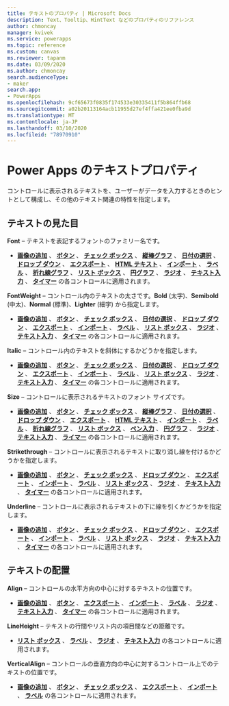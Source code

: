 ```yaml
---
title: テキストのプロパティ | Microsoft Docs
description: Text、Tooltip、HintText などのプロパティのリファレンス
author: chmoncay
manager: kvivek
ms.service: powerapps
ms.topic: reference
ms.custom: canvas
ms.reviewer: tapanm
ms.date: 03/09/2020
ms.author: chmoncay
search.audienceType:
- maker
search.app:
- PowerApps
ms.openlocfilehash: 9cf65673f0835f174533e30335411f5b864ffb68
ms.sourcegitcommit: a02b20113164acb11955d27ef4ffa421ee0fba9d
ms.translationtype: MT
ms.contentlocale: ja-JP
ms.lasthandoff: 03/10/2020
ms.locfileid: "78970910"
---
```

# <a name="text-properties-in-power-apps"></a>Power Apps のテキストプロパティ
コントロールに表示されるテキストを、ユーザーがデータを入力するときのヒントとして構成し、その他のテキスト関連の特性を指定します。

## <a name="text-appearance"></a>テキストの見た目
**Font** – テキストを表記するフォントのファミリー名です。

* **[画像の追加](control-add-picture.md)** 、 **[ボタン](control-button.md)** 、 **[チェック ボックス](control-check-box.md)** 、 **[縦棒グラフ](control-column-line-chart.md)** 、 **[日付の選択](control-date-picker.md)** 、 **[ドロップ ダウン](control-drop-down.md)** 、 **[エクスポート](control-export-import.md)** 、 **[HTML テキスト](control-html-text.md)** 、 **[インポート](control-export-import.md)** 、 **[ラベル](control-text-box.md)** 、 **[折れ線グラフ](control-column-line-chart.md)** 、 **[リスト ボックス](control-list-box.md)** 、 **[円グラフ](control-pie-chart.md)** 、 **[ラジオ](control-radio.md)** 、 **[テキスト入力](control-text-input.md)** 、 **[タイマー](control-timer.md)** の各コントロールに適用されます。

**FontWeight** – コントロール内のテキストの太さです。**Bold** (太字)、**Semibold** (中太)、**Normal** (標準)、**Lighter** (細字) から指定します。

* **[画像の追加](control-add-picture.md)** 、 **[ボタン](control-button.md)** 、 **[チェック ボックス](control-check-box.md)** 、 **[日付の選択](control-date-picker.md)** 、 **[ドロップ ダウン](control-drop-down.md)** 、 **[エクスポート](control-export-import.md)** 、 **[インポート](control-export-import.md)** 、 **[ラベル](control-text-box.md)** 、 **[リスト ボックス](control-list-box.md)** 、 **[ラジオ](control-radio.md)** 、 **[テキスト入力](control-text-input.md)** 、 **[タイマー](control-timer.md)** の各コントロールに適用されます。

**Italic** – コントロール内のテキストを斜体にするかどうかを指定します。

* **[画像の追加](control-add-picture.md)** 、 **[ボタン](control-button.md)** 、 **[チェック ボックス](control-check-box.md)** 、 **[日付の選択](control-date-picker.md)** 、 **[ドロップ ダウン](control-drop-down.md)** 、 **[エクスポート](control-export-import.md)** 、 **[インポート](control-export-import.md)** 、 **[ラベル](control-text-box.md)** 、 **[リスト ボックス](control-list-box.md)** 、 **[ラジオ](control-radio.md)** 、 **[テキスト入力](control-text-input.md)** 、 **[タイマー](control-timer.md)** の各コントロールに適用されます。

**Size** – コントロールに表示されるテキストのフォント サイズです。

* **[画像の追加](control-add-picture.md)** 、 **[ボタン](control-button.md)** 、 **[チェック ボックス](control-check-box.md)** 、 **[縦棒グラフ](control-column-line-chart.md)** 、 **[日付の選択](control-date-picker.md)** 、 **[ドロップ ダウン](control-drop-down.md)** 、 **[エクスポート](control-export-import.md)** 、 **[HTML テキスト](control-html-text.md)** 、 **[インポート](control-export-import.md)** 、 **[ラベル](control-text-box.md)** 、 **[折れ線グラフ](control-column-line-chart.md)** 、 **[リスト ボックス](control-list-box.md)** 、 **[ペン入力](control-pen-input.md)** 、 **[円グラフ](control-pie-chart.md)** 、 **[ラジオ](control-radio.md)** 、 **[テキスト入力](control-text-input.md)** 、 **[ライマー](control-timer.md)** の各コントロールに適用されます。

**Strikethrough** – コントロールに表示されるテキストに取り消し線を付けるかどうかを指定します。

* **[画像の追加](control-add-picture.md)** 、 **[ボタン](control-button.md)** 、 **[チェック ボックス](control-check-box.md)** 、 **[ドロップ ダウン](control-drop-down.md)** 、 **[エクスポート](control-export-import.md)** 、 **[インポート](control-export-import.md)** 、 **[ラベル](control-text-box.md)** 、 **[リスト ボックス](control-list-box.md)** 、 **[ラジオ](control-radio.md)** 、 **[テキスト入力](control-text-input.md)** 、 **[タイマー](control-timer.md)** の各コントロールに適用されます。

**Underline** – コントロールに表示されるテキストの下に線を引くかどうかを指定します。

* **[画像の追加](control-add-picture.md)** 、 **[ボタン](control-button.md)** 、 **[チェック ボックス](control-check-box.md)** 、 **[ドロップ ダウン](control-drop-down.md)** 、 **[エクスポート](control-export-import.md)** 、 **[インポート](control-export-import.md)** 、 **[ラベル](control-text-box.md)** 、 **[リスト ボックス](control-list-box.md)** 、 **[ラジオ](control-radio.md)** 、 **[テキスト入力](control-text-input.md)** 、 **[タイマー](control-timer.md)** の各コントロールに適用されます。

## <a name="text-placement"></a>テキストの配置
**Align** – コントロールの水平方向の中心に対するテキストの位置です。

* **[画像の追加](control-add-picture.md)** 、 **[ボタン](control-button.md)** 、 **[エクスポート](control-export-import.md)** 、 **[インポート](control-export-import.md)** 、 **[ラベル](control-text-box.md)** 、 **[ラジオ](control-radio.md)** 、 **[テキスト入力](control-text-input.md)** 、 **[タイマー](control-timer.md)** の各コントロールに適用されます。

**LineHeight** – テキストの行間やリスト内の項目間などの距離です。

* **[リスト ボックス](control-list-box.md)** 、 **[ラベル](control-text-box.md)** 、 **[ラジオ](control-radio.md)** 、 **[テキスト入力](control-text-input.md)** の各コントロールに適用されます。

**VerticalAlign** – コントロールの垂直方向の中心に対するコントロール上でのテキストの位置です。

* **[画像の追加](control-add-picture.md)** 、 **[ボタン](control-button.md)** 、 **[チェック ボックス](control-check-box.md)** 、 **[エクスポート](control-export-import.md)** 、 **[インポート](control-export-import.md)** 、 **[ラベル](control-text-box.md)** の各コントロールに適用されます。

